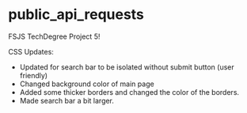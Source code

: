 # public_api_requests
 FSJS TechDegree Project 5!

CSS Updates:
 - Updated for search bar to be isolated without submit button (user friendly)
 - Changed background color of main page
 - Added some thicker borders and changed the color of the borders.
 - Made search bar a bit larger.
